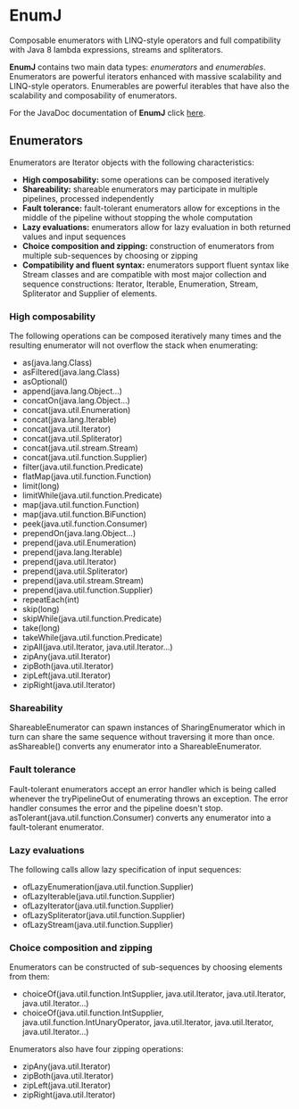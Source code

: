 # EnumJ

Composable enumerators with LINQ-style operators and full compatibility with Java 8 lambda expressions, streams and spliterators.

__EnumJ__ contains two main data types: _enumerators_ and _enumerables_. Enumerators are powerful iterators enhanced with massive scalability and LINQ-style operators. Enumerables are powerful iterables that have also the scalability and composability of enumerators.

For the JavaDoc documentation of __EnumJ__ click [here](http://mariusfilip.bitbucket.org/apidocs/index.html).

## Enumerators

Enumerators are Iterator objects with the following characteristics:

 * __High composability:__ some operations can be composed iteratively
 * __Shareability:__ shareable enumerators may participate in multiple pipelines, processed independently
 * __Fault tolerance:__ fault-tolerant enumerators allow for exceptions in the middle of the pipeline without stopping the whole computation
 * __Lazy evaluations:__ enumerators allow for lazy evaluation in both returned values and input sequences
 * __Choice composition and zipping:__ construction of enumerators from multiple sub-sequences by choosing or zipping
 * __Compatibility and fluent syntax:__ enumerators support fluent syntax like Stream classes and are compatible with most major collection and sequence constructions: Iterator, Iterable, Enumeration, Stream, Spliterator and Supplier of elements.

### High composability

The following operations can be composed iteratively many times and the resulting enumerator will not overflow the stack when enumerating:

 * as(java.lang.Class)
 * asFiltered(java.lang.Class)
 * asOptional()
 * append(java.lang.Object...)
 * concatOn(java.lang.Object...)
 * concat(java.util.Enumeration)
 * concat(java.lang.Iterable)
 * concat(java.util.Iterator)
 * concat(java.util.Spliterator)
 * concat(java.util.stream.Stream)
 * concat(java.util.function.Supplier)
 * filter(java.util.function.Predicate)
 * flatMap(java.util.function.Function)
 * limit(long)
 * limitWhile(java.util.function.Predicate)
 * map(java.util.function.Function)
 * map(java.util.function.BiFunction)
 * peek(java.util.function.Consumer)
 * prependOn(java.lang.Object...)
 * prepend(java.util.Enumeration)
 * prepend(java.lang.Iterable)
 * prepend(java.util.Iterator)
 * prepend(java.util.Spliterator)
 * prepend(java.util.stream.Stream)
 * prepend(java.util.function.Supplier)
 * repeatEach(int)
 * skip(long)
 * skipWhile(java.util.function.Predicate)
 * take(long)
 * takeWhile(java.util.function.Predicate)
 * zipAll(java.util.Iterator, java.util.Iterator...)
 * zipAny(java.util.Iterator)
 * zipBoth(java.util.Iterator)
 * zipLeft(java.util.Iterator)
 * zipRight(java.util.Iterator)

### Shareability

ShareableEnumerator can spawn instances of SharingEnumerator which in turn can share the same sequence without traversing it more than once. asShareable() converts any enumerator into a ShareableEnumerator.

### Fault tolerance

Fault-tolerant enumerators accept an error handler which is being called whenever the tryPipelineOut of enumerating throws an exception. The error handler consumes the error and the pipeline doesn't stop. asTolerant(java.util.function.Consumer) converts any enumerator into a fault-tolerant enumerator.

### Lazy evaluations

The following calls allow lazy specification of input sequences:

 * ofLazyEnumeration(java.util.function.Supplier)
 * ofLazyIterable(java.util.function.Supplier)
 * ofLazyIterator(java.util.function.Supplier)
 * ofLazySpliterator(java.util.function.Supplier)
 * ofLazyStream(java.util.function.Supplier)

### Choice composition and zipping

Enumerators can be constructed of sub-sequences by choosing elements from them:

 * choiceOf(java.util.function.IntSupplier, java.util.Iterator, java.util.Iterator, java.util.Iterator...)
 * choiceOf(java.util.function.IntSupplier, java.util.function.IntUnaryOperator, java.util.Iterator, java.util.Iterator, java.util.Iterator...)

Enumerators also have four zipping operations:

 * zipAny(java.util.Iterator)
 * zipBoth(java.util.Iterator)
 * zipLeft(java.util.Iterator)
 * zipRight(java.util.Iterator)
